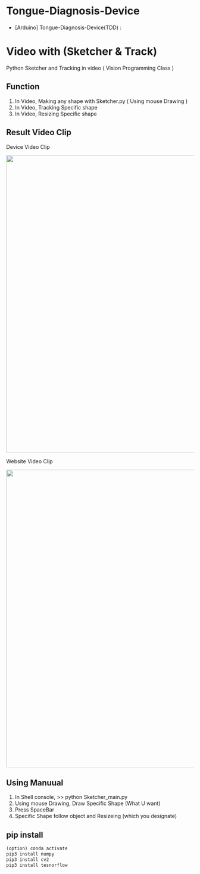# Tongue-Diagnosis-Device
- [Arduino] Tongue-Diagnosis-Device(TDD) :


# Video with (Sketcher & Track)
Python Sketcher and Tracking in video  ( Vision Programming Class )

## Function

1. In Video, Making any shape with Sketcher.py ( Using mouse Drawing )
2. In Video, Tracking Specific shape
3. In Video, Resizing Specific shape

## Result Video Clip

<div>
  <p>Device Video Clip</p>
  <img width="800" src="https://user-images.githubusercontent.com/37185394/66882327-f4da6680-f004-11e9-9d41-1f02879107a2.gif"/>
  
  <p>Website Video Clip</p>
  <img width="800" src="https://user-images.githubusercontent.com/37185394/66881933-847f1580-f003-11e9-86bd-84b11912d8ee.gif"/>
</div>

## Using Manuual

1. In Shell console, >> python Sketcher_main.py
2. Using mouse Drawing, Draw Specific Shape (What U want)
3. Press SpaceBar
4. Specific Shape follow object and Resizeing (which you designate)

## pip install

```python 3.5
(option) conda activate
pip3 install numpy
pip3 install cv2
pip3 install tesnorflow
```
